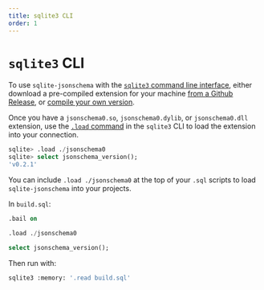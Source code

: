 ```yaml
---
title: sqlite3 CLI
order: 1
---
```


# `sqlite3` CLI

To use `sqlite-jsonschema` with the [`sqlite3` command line interface](https://sqlite.org/cli.html), either download a pre-compiled extension for your machine [from a Github Release](https://github.com/asg017/sqlite-jsonschema/releases), or [compile your own version](./source.html).

Once you have a `jsonschema0.so`, `jsonschema0.dylib`, or `jsonschema0.dll` extension, use the [`.load` command](https://sqlite.org/cli.html#loading_extensions) in the `sqlite3` CLI to load the extension into your connection.

```sql
sqlite> .load ./jsonschema0
sqlite> select jsonschema_version();
'v0.2.1'
```

You can include `.load ./jsonschema0` at the top of your `.sql` scripts to load `sqlite-jsonschema` into your projects.

In `build.sql`:

```sql
.bail on

.load ./jsonschema0

select jsonschema_version();
```

Then run with:

```bash
sqlite3 :memory: '.read build.sql'
```
